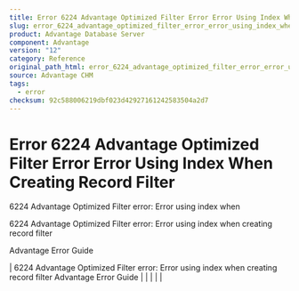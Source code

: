 ```yaml
---
title: Error 6224 Advantage Optimized Filter Error Error Using Index When Creating Record Filter
slug: error_6224_advantage_optimized_filter_error_error_using_index_when_creating_record_filter
product: Advantage Database Server
component: Advantage
version: "12"
category: Reference
original_path_html: error_6224_advantage_optimized_filter_error_error_using_index_when_creating_record_filter.htm
source: Advantage CHM
tags:
  - error
checksum: 92c588006219dbf023d42927161242583504a2d7
---
```


# Error 6224 Advantage Optimized Filter Error Error Using Index When Creating Record Filter

6224 Advantage Optimized Filter error: Error using index when

6224 Advantage Optimized Filter error: Error using index when creating record filter

Advantage Error Guide

| 6224 Advantage Optimized Filter error: Error using index when creating record filter  Advantage Error Guide |  |  |  |  |
